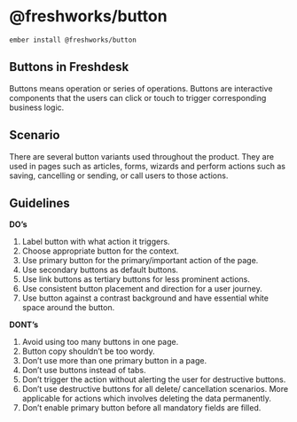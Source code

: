 @freshworks/button
==============================================================================

```
ember install @freshworks/button
```

Buttons in Freshdesk
------------------------------------------------------------------------------
Buttons means operation or series of operations. Buttons are interactive components that the users can click or touch to trigger corresponding business logic. 

Scenario
------------------------------------------------------------------------------
There are several button variants used throughout the product. They are used in pages such as articles, forms, wizards and perform actions such as saving, cancelling or sending, or call users to those actions. 

Guidelines
------------------------------------------------------------------------------
**DO’s**

1. Label button with what action it triggers.
2. Choose appropriate button for the context.
3. Use primary button for the primary/important action of the page.
4. Use secondary buttons as default buttons.
5. Use link buttons as tertiary buttons for less prominent actions.
6. Use consistent button placement and direction for a user journey.
7. Use button against a contrast background and have essential white space around the button.

**DONT’s**

1. Avoid using too many buttons in one page. 
2. Button copy shouldn’t be too wordy.
3. Don’t use more than one primary button in a page.
4. Don’t use buttons instead of tabs.
5. Don’t trigger the action without alerting the user for destructive buttons. 
6. Don’t use destructive buttons for all delete/ cancellation scenarios. More applicable for actions which involves deleting the data permanently.
7. Don’t enable primary button before all mandatory fields are filled.
